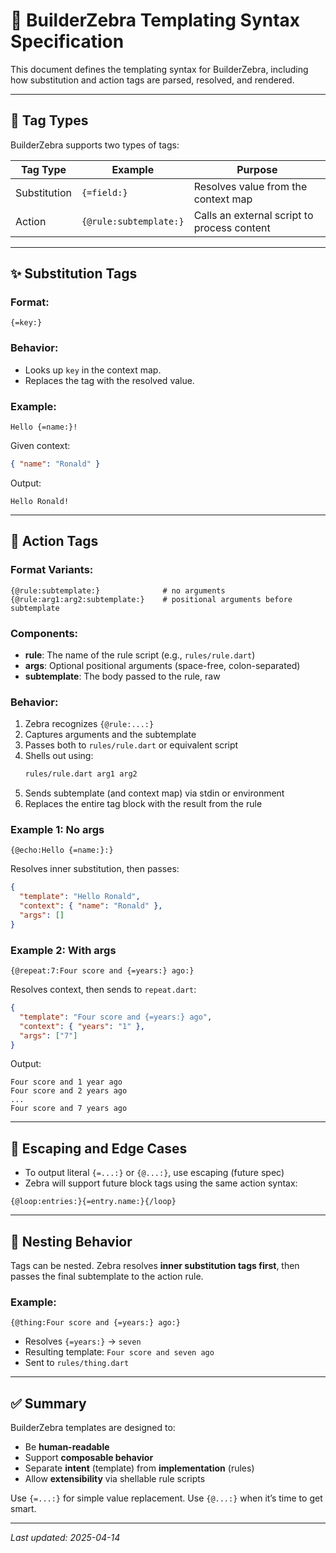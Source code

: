 # 🧩 BuilderZebra Templating Syntax Specification

This document defines the templating syntax for BuilderZebra, including how substitution and action tags are parsed, resolved, and rendered.

---

## 🧠 Tag Types

BuilderZebra supports two types of tags:

| Tag Type       | Example                         | Purpose                                       |
|----------------|----------------------------------|-----------------------------------------------|
| Substitution   | `{=field:}`                     | Resolves value from the context map           |
| Action         | `{@rule:subtemplate:}`          | Calls an external script to process content   |

---

## ✨ Substitution Tags

### Format:
```text
{=key:}
```

### Behavior:
- Looks up `key` in the context map.
- Replaces the tag with the resolved value.

### Example:
```text
Hello {=name:}!
```
Given context:
```json
{ "name": "Ronald" }
```
Output:
```text
Hello Ronald!
```

---

## 🚀 Action Tags

### Format Variants:
```text
{@rule:subtemplate:}              # no arguments
{@rule:arg1:arg2:subtemplate:}    # positional arguments before subtemplate
```

### Components:
- **rule**: The name of the rule script (e.g., `rules/rule.dart`)
- **args**: Optional positional arguments (space-free, colon-separated)
- **subtemplate**: The body passed to the rule, raw

### Behavior:
1. Zebra recognizes `{@rule:...:}`
2. Captures arguments and the subtemplate
3. Passes both to `rules/rule.dart` or equivalent script
4. Shells out using:
   ```bash
   rules/rule.dart arg1 arg2
   ```
5. Sends subtemplate (and context map) via stdin or environment
6. Replaces the entire tag block with the result from the rule

### Example 1: No args
```text
{@echo:Hello {=name:}:}
```
Resolves inner substitution, then passes:
```json
{
  "template": "Hello Ronald",
  "context": { "name": "Ronald" },
  "args": []
}
```

### Example 2: With args
```text
{@repeat:7:Four score and {=years:} ago:}
```
Resolves context, then sends to `repeat.dart`:
```json
{
  "template": "Four score and {=years:} ago",
  "context": { "years": "1" },
  "args": ["7"]
}
```
Output:
```text
Four score and 1 year ago
Four score and 2 years ago
...
Four score and 7 years ago
```

---

## 📜 Escaping and Edge Cases

- To output literal `{=...:}` or `{@...:}`, use escaping (future spec)
- Zebra will support future block tags using the same action syntax:
```text
{@loop:entries:}{=entry.name:}{/loop}
```

---

## 🧪 Nesting Behavior

Tags can be nested. Zebra resolves **inner substitution tags first**, then passes the final subtemplate to the action rule.

### Example:
```text
{@thing:Four score and {=years:} ago:}
```
- Resolves `{=years:}` → `seven`
- Resulting template: `Four score and seven ago`
- Sent to `rules/thing.dart`

---

## ✅ Summary

BuilderZebra templates are designed to:
- Be **human-readable**
- Support **composable behavior**
- Separate **intent** (template) from **implementation** (rules)
- Allow **extensibility** via shellable rule scripts

Use `{=...:}` for simple value replacement.
Use `{@...:}` when it’s time to get smart.

---

_Last updated: 2025-04-14_


